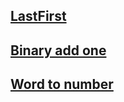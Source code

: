 ## [LastFirst](https://ture.ollieg.codes/?script=KQAgygLg9gTgpiCALBAzAljAzhEAbOCCOGEdAO0RRAHdYATEAQy2ZByeICgAKARwCS5dBAA0zAJQgAtAD4Q-AILim4mOgDmSCBN6DhYkACMpchXwBC4o2s3bdXUAFkoANwTQqCOOUZRUXohMAA5wesqSMvJKKrZaOuHWptF8ETYg6vG6-FaRZjmxGXYJBcbJ5rnpmfZcjiAWTADGANYQME3NIFDkjQg0KJQ0CPBNSIE%2BfgHIHiFhMSCAWNTl-ACivhEL4gSoJZbiS1Hma-S5m-hwOw6gAEpwwXhNHtQPOOdEJLQiY9MgGNi4BHepCYvhAPmIpB%2BbRC7AgnDmfGOESYyz4AAkmHhDKoilk9Eikod%2BBisYVqrtjrkUUT0ZjDFVitlEb5KqiSfS4vYgA&name=LastFirst&init=qInit&tape=ababab)

## [Binary add one](https://ture.ollieg.codes/?script=KQAgygphDWIC4HsQQHYBMQIGbwIYAcIAoACgEcBJFASzgBoQAGAShAFoA%2BEcq2hxhgCdqAcwAWcZqUo16IAIytO3GXwVDREqT1kNAWNRKu5AEK4AxtH0MANhCySiRUJBggARuegB3XILQBnEABXFDhqaxAsakF-OGQUMwQQuAhBTBxcJmlTC35DFQAJXGs5eRs7BxNPBkV2IzIcyyZy%2B2YgA&name=Binary+add+one&init=qInit&tape=1000010010)

## [Word to number](https://ture.ollieg.codes/?script=KQAgwg9gdgbgpgJwC4GcQHcEEslLlEKAVwFsAjRNACmjgBoQl0IGkALBOekAOj9fwBKRhBABDQqURYAxmIA2IGAqJwAUKACCIAA4RkICADMQJAJ4gsUI2JIQiaMOPkBzfTjYkQRhBC%2BaAE3goJEMTSAC4EAAmAAZogGYNEABJE3YsNEyoAHJQnV9jMJAAFSJsKBcQGT8deTg8KDgUFAYUkADoPJAAaygIdAw2MVDMtWTNGRk4HSQrKpQkEbgALhAAR0np2fHQAAUxBBQo2jUqdZSoHAYIYQBaAD4Qc4BGAH0WEAB%2BBmwXNiQgjO63enyg9yerw%2BUAYgCxqX5Yf6A4GgmEgOAQ54g6HceEgP4AoHJADq2DwIBeKJxcMxUNocIY9SMyLpTQYX1pmymMyQDBejLgzKJ%2B0Ox0YVGYAB8OFxJUJgZdroxOYk3rzvgikcLnoDmMDVer0Cq1egGfjEYT9SabsamJ88QTkckqICZepzgaGGxOQk1WwzY6gedfexfj6-QgAxaWesQxwGBiQI8sXHOFGtcDU9xE8ngxGuOnLc7Afh9SGE5yXrE1bjNZbXtW8AxwUnISDG-hC07QKScFFogwEjcEBTYla7TTW1joib7QKhePmOzOVseQwByAmTGs7jw%2BxOLXN4Lt-nuByp%2BdV7NB-OY1Wa2jYZWO4-b0H2w-lxf1r28LE%2BXWMa-nA-4gE%2B35XuqoFbtqBxHFERg0OUkpYPA76KuqRicgALAArG8RjsoB2pUFh9gIMCeEETa37YQRc7mhm5x0UYnxEDh9FEF274sfYYa0ZxkZgcRuzPFhqHuusVGEZYnL4UYWDccC8mKUockEahSnnCpMAVt%2BOmHoGonASA2GGCOuGUYJk65lJ1nCUeC7MfZ562ZBDDYW%2BykafANltgZZowd5Cm%2Bd8K7cteIC4V5yRwWKKBUFgAAecrBOhVzqignIAGwAOxvK0GqMUWoBUFlyXAnlBUMFgOUFapDrRu%2B2X1QwSV1SgyVKc6WVwMElX5YVOZtoNhlNcCo0MDAnKjbpDlGecs16bZs1jUx6yrc2M0FX1nbzeNJJklE2XmSAuWVfVSV%2BViLWdVdDlBect1dWFEEReq2VeYtO3BNd33HL9D3Hu%2Bq1oq5bbuWdMUivB6KJetGHLW2AAcbxniJ5yo9wtXfljDUY%2BseMMC4nJ4y4WmE2jiJeqTVP-BTZP%2BsquN0wC3U9kdIDI8CjPquBtm84FwM86z6rg1ikPI9DIBxVEUCJU06VKi2tkAJxvGDBPq2iONqxr%2BPFTG2uqSrbbG6%2BhvvubSNYuba0lSAJmq8Cdt-esrtA057v62yr1ue9DCq2%2BQA&name=Word+to+number&init=qInit&tape=seven)
